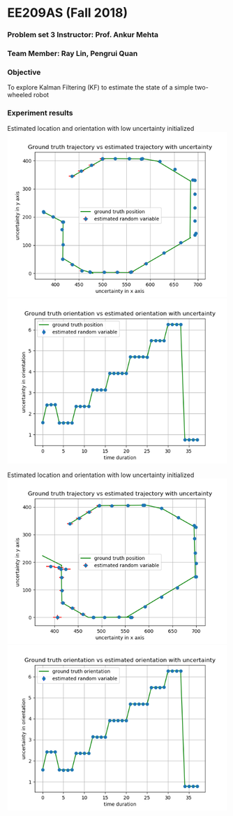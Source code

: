# EE209AS (Fall 2018)
### Problem set 3	Instructor: Prof. Ankur Mehta
### Team Member: Ray Lin, Pengrui Quan


### Objective
To explore Kalman Filtering (KF) to estimate the state of a simple two-wheeled robot

### Experiment results

Estimated location and orientation with low uncertainty initialized
![](./images/Figure_1.png)
![](./images/Figure_2.png)

Estimated location and orientation with low uncertainty initialized
![](./images/Figure_3.png)
![](./images/Figure_4.png)

